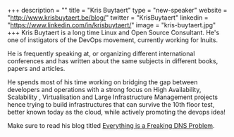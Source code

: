 +++
description = ""
title = "Kris Buytaert"
type = "new-speaker"
website = "http://www.krisbuytaert.be/blog/"
twitter = "KrisBuytaert"
linkedin = "https://www.linkedin.com/in/krisbuytaert/"
image = "kris-buytaert.jpg"
+++
Kris Buytaert is a long time Linux and Open Source Consultant. He's one of instigators of 
the DevOps movement, currently working for Inuits.

He is frequently speaking at, or organizing different international conferences and has 
written about the same subjects in different books, papers and articles.

He spends most of his time working on bridging the gap between developers and operations 
with a strong focus on High Availability, Scalability , Virtualisation and Large 
Infrastructure Management projects hence trying to build infrastructures that can survive 
the 10th floor test, better known today as the cloud, while actively promoting the devops 
idea!

Make sure to read his blog titled [Everything is a Freaking DNS Problem](http://www.krisbuytaert.be/blog/).